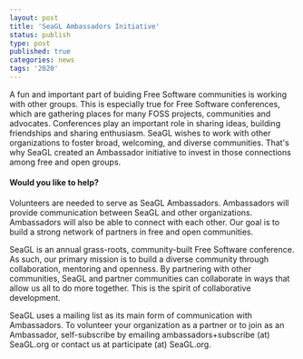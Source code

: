 ```yaml
---
layout: post
title: 'SeaGL Ambassadors Initiative'
status: publish
type: post
published: true
categories: news
tags: '2020'
---
```


A fun and important part of buiding Free Software communities is working with other groups.
This is especially true for Free Software conferences, which are gathering places for many FOSS projects, communities and advocates.
Conferences play an important role in sharing ideas, building friendships and sharing enthusiasm.
SeaGL wishes to work with other organizations to foster broad, welcoming, and diverse communities.
That's why SeaGL created an Ambassador initiative to invest in those connections among free and open groups.

#### Would you like to help?

Volunteers are needed to serve as SeaGL Ambassadors.
Ambassadors will provide communication between SeaGL and other organizations.
Ambassadors will also be able to connect with each other.
Our goal is to build a strong network of partners in free and open communities.

SeaGL is an annual grass-roots, community-built Free Software conference.
As such, our primary mission is to build a diverse community through collaboration, mentoring and openness.
By partnering with other communities, SeaGL and partner communities can collaborate in ways that allow us all to do more together.
This is the spirit of collaborative development.

SeaGL uses a mailing list as its main form of communication with Ambassadors.
To volunteer your organization as a partner or to join as an Ambassador, self-subscribe by emailing ambassadors+subscribe (at) SeaGL.org or contact us at participate (at) SeaGL.org.
